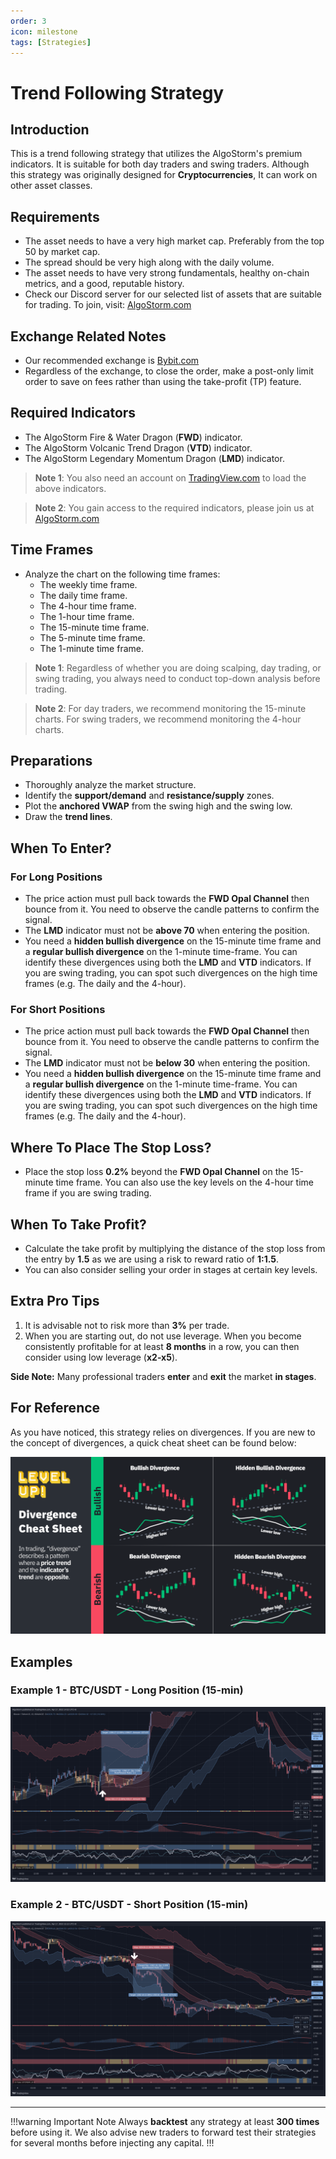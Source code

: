 ```yaml
---
order: 3
icon: milestone
tags: [Strategies]
---
```

# Trend Following Strategy

## Introduction

This is a trend following strategy that utilizes the AlgoStorm's premium indicators. It is suitable for both day traders and swing traders.
Although this strategy was originally designed for **Cryptocurrencies**, It can work on other asset classes.

## Requirements

- The asset needs to have a very high market cap. Preferably from the top 50 by market cap.
- The spread should be very high along with the daily volume.
- The asset needs to have very strong fundamentals, healthy on-chain metrics, and a good, reputable history.
- Check our Discord server for our selected list of assets that are suitable for trading. To join, visit: [AlgoStorm.com](https://algostorm.com)

## Exchange Related Notes

- Our recommended exchange is [Bybit.com](https://www.bybit.com/en-US/invite?ref=YMYQ0%230)
- Regardless of the exchange, to close the order, make a post-only limit order to save on fees rather than using the take-profit (TP) feature.

## Required Indicators

- The AlgoStorm Fire & Water Dragon (**FWD**) indicator.
- The AlgoStorm Volcanic Trend Dragon (**VTD**) indicator.
- The AlgoStorm Legendary Momentum Dragon (**LMD**) indicator.

> **Note 1**: You also need an account on [TradingView.com](https://www.tradingview.com/gopro/?share_your_love=labinatorhub) to load the above indicators.

> **Note 2**: You gain access to the required indicators, please join us at [AlgoStorm.com](https://algostorm.com)

## Time Frames

- Analyze the chart on the following time frames:
	- The weekly time frame.
	- The daily time frame.
	- The 4-hour time frame.
	- The 1-hour time frame.
	- The 15-minute time frame.
	- The 5-minute time frame.
	- The 1-minute time frame.

> **Note 1**: Regardless of whether you are doing scalping, day trading, or swing trading, you always need to conduct top-down analysis before trading.

> **Note 2**: For day traders, we recommend monitoring the 15-minute charts. For swing traders, we recommend monitoring the 4-hour charts.

## Preparations

- Thoroughly analyze the market structure.
- Identify the **support/demand** and **resistance/supply** zones.
- Plot the **anchored VWAP** from the swing high and the swing low.
- Draw the **trend lines**.

## When To Enter?

### For Long Positions

- The price action must pull back towards the **FWD Opal Channel** then bounce from it. You need to observe the candle patterns to confirm the signal.
- The **LMD** indicator must not be **above 70** when entering the position.
- You need a **hidden bullish divergence** on the 15-minute time frame and a **regular bullish divergence** on the 1-minute time-frame. You can identify these divergences using both the **LMD** and **VTD** indicators. If you are swing trading, you can spot such divergences on the high time frames (e.g. The daily and the 4-hour).

### For Short Positions

- The price action must pull back towards the **FWD Opal Channel** then bounce from it. You need to observe the candle patterns to confirm the signal.
- The **LMD** indicator must not be **below 30** when entering the position.
- You need a **hidden bullish divergence** on the 15-minute time frame and a **regular bullish divergence** on the 1-minute time-frame. You can identify these divergences using both the **LMD** and **VTD** indicators. If you are swing trading, you can spot such divergences on the high time frames (e.g. The daily and the 4-hour).

## Where To Place The Stop Loss?

- Place the stop loss **0.2%** beyond the **FWD Opal Channel** on the 15-minute time frame. You can also use the key levels on the 4-hour time frame if you are swing trading.

## When To Take Profit?

- Calculate the take profit by multiplying the distance of the stop loss from the entry by **1.5** as we are using a risk to reward ratio of **1:1.5**.
- You can also consider selling your order in stages at certain key levels.

## Extra Pro Tips

1. It is advisable not to risk more than **3%** per trade.
2. When you are starting out, do not use leverage. When you become consistently profitable for at least **8 months** in a row, you can then consider using low leverage (**x2-x5**).

**Side Note:** Many professional traders **enter** and **exit** the market **in stages**.

## For Reference

As you have noticed, this strategy relies on divergences.
If you are new to the concept of divergences, a quick cheat sheet can be found below:

![Divergences Cheat Sheet](./Divergences-Cheat-Sheet.png)

## Examples

### Example 1 - BTC/USDT - Long Position (15-min)

![Example 1 - BTC/USDT - Long Position (15-min)](./Trend-Following-Trading-Strategy-Long-Position.png)

### Example 2 - BTC/USDT - Short Position (15-min)

![Example 2 - BTC/USDT - Short Position (15-min)](./Trend-Following-Trading-Strategy-Short-Position.png)

---

!!!warning Important Note
Always **backtest** any strategy at least **300 times** before using it. We also advise new traders to forward test their strategies for several months before injecting any capital.
!!!
